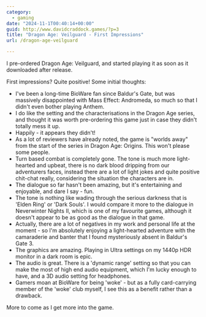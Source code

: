 ```yaml
---
category:
  - gaming
date: "2024-11-1T00:40:14+00:00"
guid: http://www.davidcraddock.games/?p=3
title: "Dragon Age: Veilguard - First Impressions"
url: /dragon-age-veilguard

---
```


I pre-ordered Dragon Age: Veilguard, and started playing it as soon as it downloaded after release.

First impressions? Quite positive! Some initial thoughts:

* I've been a long-time BioWare fan since Baldur's Gate, but was massively disappointed with Mass Effect: Andromeda, so much so that I didn't even bother playing Anthem.
* I do like the setting and the characterisations in the Dragon Age series, and thought it was worth pre-ordering this game just in case they didn't totally mess it up.
* Happily - it appears they didn't!
* As a lot of reviewers have already noted, the game is "worlds away" from the start of the series in Dragon Age: Origins. This won't please some people.
* Turn based combat is completely gone. The tone is much more light-hearted and upbeat, there is no dark blood dripping from our adventurers faces, instead there are a lot of light jokes and quite positive chit-chat really, considering the situation the characters are in.
* The dialogue so far hasn't been amazing, but it's entertaining and enjoyable, and dare I say - fun.
* The tone is nothing like wading through the serious darkness that is 'Elden Ring' or 'Dark Souls'. I would compare it more to the dialogue in Neverwinter Nights II, which is one of my favourite games, although it doesn't appear to be as good as the dialogue in that game.
* Actually, there are a lot of negatives in my work and personal life at the moment - so I'm absolutely enjoying a light-hearted adventure with the camaraderie and banter that I found mysteriously absent in Baldur's Gate 3.
* The graphics are amazing. Playing in Ultra settings on my 1440p HDR monitor in a dark room is epic.
* The audio is great. There is a 'dynamic range' setting so that you can make the most of high end audio equipment, which I'm lucky enough to have, and a 3D audio setting for headphones.
* Gamers moan at BioWare for being 'woke' - but as a fully card-carrying member of the 'woke' club myself, I see this as a benefit rather than a drawback.

More to come as I get more into the game.


